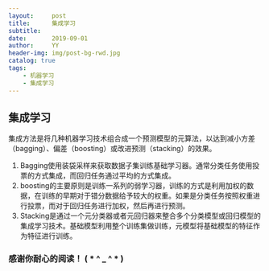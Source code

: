 ```yaml
---
layout:     post
title:      集成学习
subtitle:   
date:       2019-09-01
author:     YY
header-img: img/post-bg-rwd.jpg
catalog: true
tags:
    - 机器学习
    - 集成学习
---
```


## 集成学习   

集成方法是将几种机器学习技术组合成一个预测模型的元算法，以达到减小方差（bagging）、偏差（boosting）或改进预测（stacking）的效果。
1. Bagging使用装袋采样来获取数据子集训练基础学习器。通常分类任务使用投票的方式集成，而回归任务通过平均的方式集成。
2. boosting的主要原则是训练一系列的弱学习器，训练的方式是利用加权的数据，在训练的早期对于错分数据给予较大的权重。如果是分类任务按照权重进行投票，而对于回归任务进行加权，然后再进行预测。
3. Stacking是通过一个元分类器或者元回归器来整合多个分类模型或回归模型的集成学习技术。基础模型利用整个训练集做训练，元模型将基础模型的特征作为特征进行训练。

### **感谢你耐心的阅读！ ( * ^ _ ^ * )**